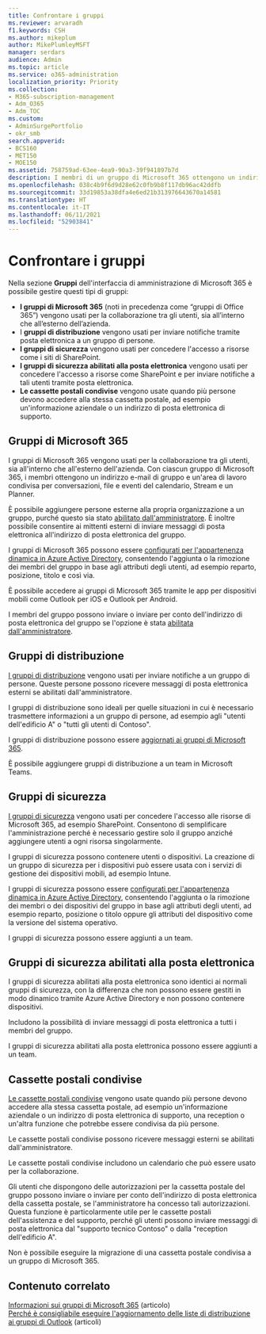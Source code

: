 ```yaml
---
title: Confrontare i gruppi
ms.reviewer: arvaradh
f1.keywords: CSH
ms.author: mikeplum
author: MikePlumleyMSFT
manager: serdars
audience: Admin
ms.topic: article
ms.service: o365-administration
localization_priority: Priority
ms.collection:
- M365-subscription-management
- Adm_O365
- Adm_TOC
ms.custom:
- AdminSurgePortfolio
- okr_smb
search.appverid:
- BCS160
- MET150
- MOE150
ms.assetid: 758759ad-63ee-4ea9-90a3-39f941897b7d
description: I membri di un gruppo di Microsoft 365 ottengono un indirizzo e-mail di gruppo e un'area di lavoro condivisa per conversazioni, file ed eventi del calendario, Stream e un Planner.
ms.openlocfilehash: 038c4b9f6d9d28e62c0fb9b8f117db96ac42ddfb
ms.sourcegitcommit: 33d19853a38dfa4e6ed21b313976643670a14581
ms.translationtype: HT
ms.contentlocale: it-IT
ms.lasthandoff: 06/11/2021
ms.locfileid: "52903841"
---
```

# <a name="compare-groups"></a>Confrontare i gruppi

Nella sezione **Gruppi** dell'interfaccia di amministrazione di Microsoft 365 è possibile gestire questi tipi di gruppi: 

- **I gruppi di Microsoft 365** (noti in precedenza come “gruppi di Office 365”) vengono usati per la collaborazione tra gli utenti, sia all’interno che all’esterno dell’azienda.
- I **gruppi di distribuzione** vengono usati per inviare notifiche tramite posta elettronica a un gruppo di persone.
- **I gruppi di sicurezza** vengono usati per concedere l'accesso a risorse come i siti di SharePoint.
- **I gruppi di sicurezza abilitati alla posta elettronica** vengono usati per concedere l'accesso a risorse come SharePoint e per inviare notifiche a tali utenti tramite posta elettronica.
- **Le cassette postali condivise** vengono usate quando più persone devono accedere alla stessa cassetta postale, ad esempio un'informazione aziendale o un indirizzo di posta elettronica di supporto.

## <a name="microsoft-365-groups"></a>Gruppi di Microsoft 365

I gruppi di Microsoft 365 vengono usati per la collaborazione tra gli utenti, sia all'interno che all'esterno dell'azienda. Con ciascun gruppo di Microsoft 365, i membri ottengono un indirizzo e-mail di gruppo e un'area di lavoro condivisa per conversazioni, file e eventi del calendario, Stream e un Planner.

È possibile aggiungere persone esterne alla propria organizzazione a un gruppo, purché questo sia stato [abilitato dall'amministratore](manage-guest-access-in-groups.md). È inoltre possibile consentire ai mittenti esterni di inviare messaggi di posta elettronica all'indirizzo di posta elettronica del gruppo.

I gruppi di Microsoft 365 possono essere [configurati per l'appartenenza dinamica in Azure Active Directory](/azure/active-directory/users-groups-roles/groups-change-type), consentendo l'aggiunta o la rimozione dei membri del gruppo in base agli attributi degli utenti, ad esempio reparto, posizione, titolo e così via.

È possibile accedere ai gruppi di Microsoft 365 tramite le app per dispositivi mobili come Outlook per iOS e Outlook per Android.

I membri del gruppo possono inviare o inviare per conto dell'indirizzo di posta elettronica del gruppo se l'opzione è stata [abilitata dall'amministratore](../../solutions/allow-members-to-send-as-or-send-on-behalf-of-group.md).

## <a name="distribution-groups"></a>Gruppi di distribuzione

[I gruppi di distribuzione](/exchange/recipients-in-exchange-online/manage-distribution-groups/manage-distribution-groups) vengono usati per inviare notifiche a un gruppo di persone. Queste persone possono ricevere messaggi di posta elettronica esterni se abilitati dall'amministratore.

I gruppi di distribuzione sono ideali per quelle situazioni in cui è necessario trasmettere informazioni a un gruppo di persone, ad esempio agli "utenti dell'edificio A" o "tutti gli utenti di Contoso".

I gruppi di distribuzione possono essere [aggiornati ai gruppi di Microsoft 365](../manage/upgrade-distribution-lists.md).

È possibile aggiungere gruppi di distribuzione a un team in Microsoft Teams.

## <a name="security-groups"></a>Gruppi di sicurezza

[I gruppi di sicurezza](../email/create-edit-or-delete-a-security-group.md) vengono usati per concedere l'accesso alle risorse di Microsoft 365, ad esempio SharePoint. Consentono di semplificare l'amministrazione perché è necessario gestire solo il gruppo anziché aggiungere utenti a ogni risorsa singolarmente.

I gruppi di sicurezza possono contenere utenti o dispositivi. La creazione di un gruppo di sicurezza per i dispositivi può essere usata con i servizi di gestione dei dispositivi mobili, ad esempio Intune.

I gruppi di sicurezza possono essere [configurati per l'appartenenza dinamica in Azure Active Directory](/azure/active-directory/users-groups-roles/groups-change-type), consentendo l'aggiunta o la rimozione dei membri o dei dispositivi del gruppo in base agli attributi degli utenti, ad esempio reparto, posizione o titolo oppure gli attributi del dispositivo come la versione del sistema operativo.

I gruppi di sicurezza possono essere aggiunti a un team.

## <a name="mail-enabled-security-groups"></a>Gruppi di sicurezza abilitati alla posta elettronica

I gruppi di sicurezza abilitati alla posta elettronica sono identici ai normali gruppi di sicurezza, con la differenza che non possono essere gestiti in modo dinamico tramite Azure Active Directory e non possono contenere dispositivi.

Includono la possibilità di inviare messaggi di posta elettronica a tutti i membri del gruppo.

I gruppi di sicurezza abilitati alla posta elettronica possono essere aggiunti a un team.

## <a name="shared-mailboxes"></a>Cassette postali condivise

[Le cassette postali condivise](../email/create-a-shared-mailbox.md) vengono usate quando più persone devono accedere alla stessa cassetta postale, ad esempio un'informazione aziendale o un indirizzo di posta elettronica di supporto, una reception o un'altra funzione che potrebbe essere condivisa da più persone.

Le cassette postali condivise possono ricevere messaggi esterni se abilitati dall'amministratore.

Le cassette postali condivise includono un calendario che può essere usato per la collaborazione.

Gli utenti che dispongono delle autorizzazioni per la cassetta postale del gruppo possono inviare o inviare per conto dell'indirizzo di posta elettronica della cassetta postale, se l'amministratore ha concesso tali autorizzazioni. Questa funzione è particolarmente utile per le cassette postali dell'assistenza e del supporto, perché gli utenti possono inviare messaggi di posta elettronica dal "supporto tecnico Contoso" o dalla "reception dell'edificio A".

Non è possibile eseguire la migrazione di una cassetta postale condivisa a un gruppo di Microsoft 365. 

## <a name="related-content"></a>Contenuto correlato

[Informazioni sui gruppi di Microsoft 365](https://support.microsoft.com/office/b565caa1-5c40-40ef-9915-60fdb2d97fa2) (articolo)\
[Perché è consigliabile eseguire l'aggiornamento delle liste di distribuzione ai gruppi di Outlook](https://support.microsoft.com/office/7fb3d880-593b-4909-aafa-950dd50ce188) (articoli)
